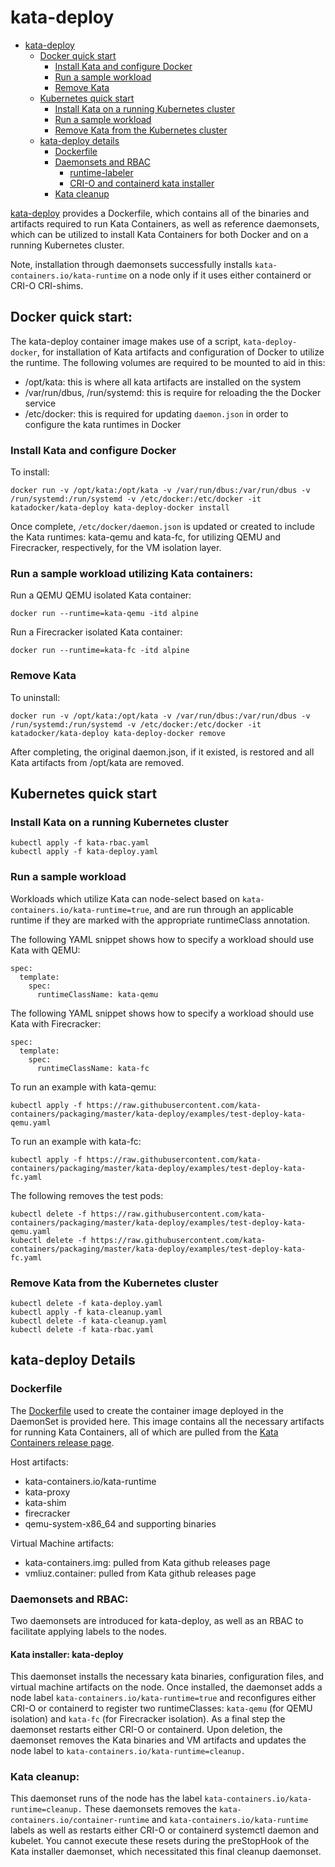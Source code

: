 # kata-deploy


- [kata-deploy](#kata-deploy)
  * [Docker quick start](#docker-quick-start-)
    + [Install Kata and configure Docker](#install-kata-and-configure-docker)
    + [Run a sample workload](#run-a-sample-workload-utilizing-kata-containers)
    + [Remove Kata](#remove-kata)
  * [Kubernetes quick start](#kubernetes-quick-start-)
    + [Install Kata on a running Kubernetes cluster](#install-kata-on-a-running-kubernetes-cluster)
    + [Run a sample workload](#run-a-sample-workload-)
    + [Remove Kata from the Kubernetes cluster](#remove-kata-from-the-kubernetes-cluster-)
  * [kata-deploy details](#kata-deploy-details)
    + [Dockerfile](#dockerfile)
    + [Daemonsets and RBAC](#daemonsets-and-rbac-)
      - [runtime-labeler](#runtime-labeler-)
      - [CRI-O and containerd kata installer](#cri-o-and-containerd-kata-installer-)
    + [Kata cleanup](#kata-cleanup-)


[kata-deploy](kata-deploy) provides a Dockerfile, which contains all of the binaries
and artifacts required to run Kata Containers, as well as reference daemonsets, which can
be utilized to install Kata Containers for both Docker and on a running Kubernetes cluster.

Note, installation through daemonsets successfully installs `kata-containers.io/kata-runtime` on
a node only if it uses either containerd or CRI-O CRI-shims.

## Docker quick start:

The kata-deploy container image makes use of a script, `kata-deploy-docker`, for installation of 
Kata artifacts and configuration of Docker to utilize the runtime. The following volumes are required to be mounted
to aid in this:
- /opt/kata: this is where all kata artifacts are installed on the system
- /var/run/dbus, /run/systemd: this is require for reloading the the Docker service
- /etc/docker: this is required for updating `daemon.json` in order to configure the kata runtimes in Docker


### Install Kata and configure Docker

To install:

```
docker run -v /opt/kata:/opt/kata -v /var/run/dbus:/var/run/dbus -v /run/systemd:/run/systemd -v /etc/docker:/etc/docker -it katadocker/kata-deploy kata-deploy-docker install
```

Once complete, `/etc/docker/daemon.json` is updated or created to include the Kata runtimes: kata-qemu and kata-fc, for utilizing
QEMU and Firecracker, respectively, for the VM isolation layer.

### Run a sample workload utilizing Kata containers:

Run a QEMU QEMU isolated Kata container:
```
docker run --runtime=kata-qemu -itd alpine
```

Run a Firecracker isolated Kata container:
```
docker run --runtime=kata-fc -itd alpine
```

### Remove Kata

To uninstall:
```
docker run -v /opt/kata:/opt/kata -v /var/run/dbus:/var/run/dbus -v /run/systemd:/run/systemd -v /etc/docker:/etc/docker -it katadocker/kata-deploy kata-deploy-docker remove
```

After completing, the original daemon.json, if it existed, is restored and all Kata artifacts from /opt/kata are removed.

## Kubernetes quick start

### Install Kata on a running Kubernetes cluster

```
kubectl apply -f kata-rbac.yaml
kubectl apply -f kata-deploy.yaml
```

### Run a sample workload


Workloads which utilize Kata can node-select based on ```kata-containers.io/kata-runtime=true```, and are
run through an applicable runtime if they are marked with the appropriate runtimeClass annotation.


The following YAML snippet shows how to specify a workload should use Kata with QEMU:
```
spec:
  template:
    spec:
      runtimeClassName: kata-qemu
```

The following YAML snippet shows how to specify a workload should use Kata with Firecracker:
```
spec:
  template:
    spec:
      runtimeClassName: kata-fc
```


To run an example with kata-qemu:

```
kubectl apply -f https://raw.githubusercontent.com/kata-containers/packaging/master/kata-deploy/examples/test-deploy-kata-qemu.yaml
```

To run an example with kata-fc:

```
kubectl apply -f https://raw.githubusercontent.com/kata-containers/packaging/master/kata-deploy/examples/test-deploy-kata-fc.yaml
```

The following removes the test pods:
```
kubectl delete -f https://raw.githubusercontent.com/kata-containers/packaging/master/kata-deploy/examples/test-deploy-kata-qemu.yaml
kubectl delete -f https://raw.githubusercontent.com/kata-containers/packaging/master/kata-deploy/examples/test-deploy-kata-fc.yaml
```

### Remove Kata from the Kubernetes cluster

```
kubectl delete -f kata-deploy.yaml
kubectl apply -f kata-cleanup.yaml
kubectl delete -f kata-cleanup.yaml
kubectl delete -f kata-rbac.yaml
```

## kata-deploy Details

### Dockerfile
The [Dockerfile](kata-deploy/Dockerfile)  used to create the container image deployed in the DaemonSet is provided here.
This image contains all the necessary artifacts for running Kata Containers, all of which are pulled
from the [Kata Containers release page](https://github.com/kata-containers/runtime/releases).

Host artifacts:
* kata-containers.io/kata-runtime
* kata-proxy
* kata-shim
* firecracker
* qemu-system-x86_64 and supporting binaries

Virtual Machine artifacts:
* kata-containers.img: pulled from Kata github releases page
* vmliuz.container: pulled from Kata github releases page

### Daemonsets and RBAC:

Two daemonsets are introduced for kata-deploy, as well as an RBAC to facilitate
applying labels to the nodes.

#### Kata installer: kata-deploy

This daemonset installs the necessary kata binaries, configuration files, and virtual machine artifacts on
the node. Once installed, the daemonset adds a node label `kata-containers.io/kata-runtime=true` and reconfigures
either CRI-O or containerd to register two runtimeClasses: `kata-qemu` (for QEMU isolation) and `kata-fc` (for Firecracker isolation).
As a final step the daemonset restarts either CRI-O or containerd. Upon deletion, the daemonset removes the
Kata binaries and VM artifacts and updates the node label to `kata-containers.io/kata-runtime=cleanup.`

### Kata cleanup:
This daemonset runs of the node has the label `kata-containers.io/kata-runtime=cleanup.` These daemonsets removes
the `kata-containers.io/container-runtime` and `kata-containers.io/kata-runtime` labels as well as restarts either CRI-O or containerd systemctl
daemon and kubelet. You cannot execute these resets during the preStopHook of the Kata installer daemonset,
which necessitated this final cleanup daemonset.
